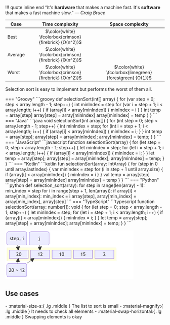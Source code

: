 !!! quote inline end
    &ldquo;It's **hardware** that makes a machine fast. It's **software** that
    makes a fast machine slow.&rdquo;
    &mdash; *Craig Bruce*

Case | Time complexity | Space complexity
--- | :---: | :---:
Best | $\color{white} \fcolorbox{crimson}{firebrick} {Ω(n^2)}$
Average | $\color{white} \fcolorbox{crimson}{firebrick} {Θ(n^2)}$
Worst | $\color{white} \fcolorbox{crimson}{firebrick} {O(n^2)}$ | $\color{white} \fcolorbox{limegreen}{forestgreen} {O(1)}$

Selection sort is easy to implement but performs the worst of them all.

<div class="grid" markdown>
=== "Groovy"
    ```groovy
    def selectionSort(int[] array) {
        for (var step = 0; step < array.length - 1; step++) {
            int minIndex = step
            for (var i = step + 1; i < array.length; i++) {
                if (array[i] < array[minIndex]) {
                    minIndex = i
                }
            }
            int temp = array[step]
            array[step] = array[minIndex]
            array[minIndex] = temp
        }
    }
    ```
=== "Java"
    ```java
    void selectionSort(int array[]) {
        for (int step = 0; step < array.length - 1; step++) {
            int minIndex = step;
            for (int i = step + 1; i < array.length; i++) {
                if (array[i] < array[minIndex]) {
                    minIndex = i;
                }
            }
            int temp = array[step];
            array[step] = array[minIndex];
            array[minIndex] = temp;
        }
    }
    ```
=== "JavaScript"
    ```javascript
    function selectionSort(array) {
      for (let step = 0; step < array.length - 1; step++) {
        let minIndex = step;
        for (let i = step + 1; i < array.length; i++) {
          if (array[i] < array[minIndex]) {
            minIndex = i;
          }
        }
        let temp = array[step];
        array[step] = array[minIndex];
        array[minIndex] = temp;
      }
    }
    ```
=== "Kotlin"
    ```kotlin
    fun selectionSort(array: IntArray) {
        for (step in 0 until array.lastIndex) {
            var minIndex = step
            for (i in step + 1 until array.size) {
                if (array[i] < array[minIndex]) {
                    minIndex = i
                }
            }
            val temp = array[step]
            array[step] = array[minIndex]
            array[minIndex] = temp
        }
    }
    ```
=== "Python"
    ```python
    def selection_sort(array):
        for step in range(len(array) - 1):
            min_index = step
            for i in range(step + 1, len(array)):
                if array[i] < array[min_index]:
                    min_index = i
            array[step], array[min_index] = array[min_index], array[step]
    ```
=== "TypeScript"
    ```typescript
    function selectionSort(array: number[]): void {
      for (let step = 0; step < array.length - 1; step++) {
        let minIndex = step;
        for (let i = step + 1; i < array.length; i++) {
          if (array[i] < array[minIndex]) {
            minIndex = i;
          }
        }
        let temp = array[step];
        array[step] = array[minIndex];
        array[minIndex] = temp;
      }
    }
    ```

![](../images/selection-sort.gif)
</div>

## Use cases

<div class="grid cards" markdown>
- :material-size-s:{ .lg .middle } The list to sort is small
- :material-magnify:{ .lg .middle } It needs to check all elements
- :material-swap-horizontal:{ .lg .middle } Swapping elements is okay
</div>
